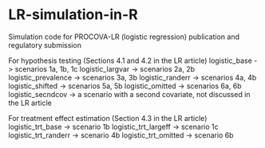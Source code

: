 # LR-simulation-in-R
Simulation code for PROCOVA-LR (logistic regression) publication and regulatory submission

For hypothesis testing (Sections 4.1 and 4.2 in the LR article)
logistic_base -> scenarios 1a, 1b, 1c
logistic_largvar -> scenarios 2a, 2b
logistic_prevalence -> scenarios 3a, 3b
logistic_randerr -> scenarios 4a, 4b
logistic_shifted -> scenarios 5a, 5b
logistic_omitted -> scenarios 6a, 6b
logistic_secndcov -> a scenario with a second covariate, not discussed in the LR article

For treatment effect estimation (Section 4.3 in the LR article)
logistic_trt_base -> scenario 1b
logistic_trt_largeff -> scenario 1c
logistic_trt_randerr -> scenario 4b
logistic_trt_omitted -> scenario 6b
